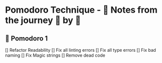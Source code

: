 # Pomodoro Technique - 📝 Notes from the journey 🍅 by 🍅

## 🍅 Pomodoro 1
[] Refactor Readability
    [] Fix all linting errors
    [] Fix all type errors
    [] Fix bad naming
    [] Fix Magic strings
    [] Remove dead code